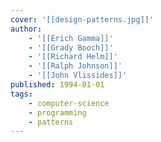 ```yaml
---
cover: '[[design-patterns.jpg]]'
author:
    - '[[Erich Gamma]]'
    - '[[Grady Booch]]'
    - '[[Richard Helm]]'
    - '[[Ralph Johnson]]'
    - '[[John Vlissides]]'
published: 1994-01-01
tags:
    - computer-science
    - programming
    - patterns
---
```

